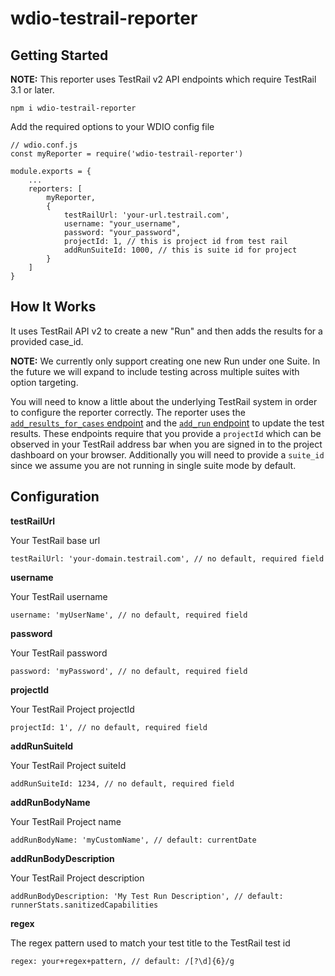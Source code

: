 # wdio-testrail-reporter

## Getting Started

**NOTE:** This reporter uses TestRail v2 API endpoints which require TestRail 3.1 or later.

`npm i wdio-testrail-reporter`

Add the required options to your WDIO config file

```
// wdio.conf.js
const myReporter = require('wdio-testrail-reporter')

module.exports = {
    ...
    reporters: [
        myReporter,
        {
            testRailUrl: 'your-url.testrail.com',
            username: "your_username",
            password: "your_password",
            projectId: 1, // this is project id from test rail
            addRunSuiteId: 1000, // this is suite id for project
        }
    ]
}
```

## How It Works

It uses TestRail API v2 to create a new "Run" and then adds the results for a provided case_id.

**NOTE:** We currently only support creating one new Run under one Suite. In the future we will expand to include testing across multiple suites with option targeting.

You will need to know a little about the underlying TestRail system in order to configure the reporter correctly. The reporter uses the [`add_results_for_cases` endpoint](http://docs.gurock.com/testrail-api2/reference-results) and the [`add_run` endpoint](http://docs.gurock.com/testrail-api2/reference-runs) to update the test results. These endpoints require that you provide a `projectId` which can be observed in your TestRail address bar when you are signed in to the project dashboard on your browser. Additionally you will need to provide a `suite_id` since we assume you are not running in single suite mode by default.

## Configuration

**testRailUrl**

Your TestRail base url

`testRailUrl: 'your-domain.testrail.com', // no default, required field`

**username**

Your TestRail username

`username: 'myUserName', // no default, required field`

**password**

Your TestRail password

`password: 'myPassword', // no default, required field`

**projectId**

Your TestRail Project projectId

`projectId: 1', // no default, required field`

**addRunSuiteId**

Your TestRail Project suiteId

`addRunSuiteId: 1234, // no default, required field`

**addRunBodyName**

Your TestRail Project name

`addRunBodyName: 'myCustomName', // default: currentDate`

**addRunBodyDescription**

Your TestRail Project description

`addRunBodyDescription: 'My Test Run Description', // default: runnerStats.sanitizedCapabilities`

**regex**

The regex pattern used to match your test title to the TestRail test id

`regex: your+regex+pattern, // default: /[?\d]{6}/g`

